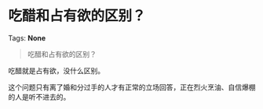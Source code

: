# 吃醋和占有欲的区别？

Tags: **None**

> 吃醋和占有欲的区别？

吃醋就是占有欲，没什么区别。

这个问题只有离了婚和分过手的人才有正常的立场回答，正在烈火烹油、自信爆棚的人是听不进去的。



